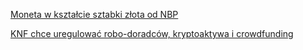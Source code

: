 [Moneta w kształcie sztabki złota od NBP](https://www.bankier.pl/wiadomosc/Moneta-w-ksztalcie-sztabki-zlota-od-NBP-7792591.html?comments=1#boxArticleComment)  

[KNF chce uregulować robo-doradców, kryptoaktywa i crowdfunding](https://www.bankier.pl/wiadomosc/KNF-chce-uregulowac-robo-doradcow-kryptoaktywa-i-crowdfunding-7792656.html)  
